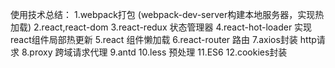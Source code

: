 使用技术总结：
    1.webpack打包 (webpack-dev-server构建本地服务器，实现热加载)
    2.react,react-dom
    3.react-redux 状态管理器
    4.react-hot-loader   实现react组件局部热更新
    5.react 组件懒加载
    6.react-router 路由
    7.axios封装 http请求
    8.proxy 跨域请求代理
    9.antd
    10.less 预处理
    11.ES6
    12.cookies封装	